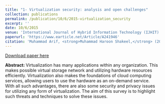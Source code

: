 ```yaml
---
title: "1- Virtualization security: analysis and open challenges"
collection: publications
permalink: /publication/10/6/2015-virtualization_security
excerpt: ''
date: 10/6/2015
venue: 'International Journal of Hybrid Information Technology (IJHIT)'
paperurl: 'https://www.earticle.net/Article/A241946'
citation: 'Muhammad Arif, <strong>Muhammad Haroon Shakeel,</strong> (2015). Virtualization security: analysis and open challenges. <i>International Journal of Hybrid Information Technology (IJHIT)</i>. 8(2).'
---
```


<a href='https://pdfs.semanticscholar.org/e750/ffcb54ab10582f34b93c62b1147c238ea6c2.pdf'>Download paper here</a>

<strong>Abstract: </strong>Virtualization has many applications within any organization. This makes possible virtual storage network and utilizing hardware resources efficiently. Virtualization also makes the foundations of cloud computing services, allowing users to use the hardware as an on-demand service. With all such advantages, there are also some security and privacy issues for utilizing any form of virtualization. The aim of this survey is to highlight such threats and techniques to solve these issues.
